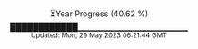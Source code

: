<p align="center">
⏳Year Progress (40.62 %) <br>
████████████▁▁▁▁▁▁▁▁▁▁▁▁▁▁▁▁▁▁ <br>
<sub>Updated: Mon, 29 May 2023 06:21:44 GMT</sub>
</p>

